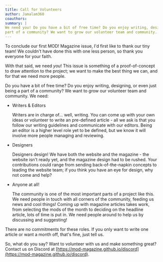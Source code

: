 ```yaml
---
title: Call for Volunteers
author: Jamalam360
coauthors:
summary: |
We need you! Do you have a bit of free time? Do you enjoy writing, designing, or even just being a
part of a community? We want to grow our volunteer team and community.
---
```


To conclude our first MOD! Magazine issue, I'd first like to thank our tiny
team! We couldn't have done this with one less person, so thank you everyone for
your faith.

With that said, we need _you_! This issue is something of a proof-of-concept to
draw attention to the project; we want to make the best thing we can, and for
that we need more people.

Do you have a bit of free time? Do you enjoy writing, designing, or even just
being a part of a community? We want to grow our volunteer team and community.
We need:

- Writers & Editors

  Writers are in charge of... well, writing. You can come up with your own ideas
  or volunteer to write an pre-defined article - all we ask is that you follow
  our writing guidelines and communicate with our editors. Being an editor is a
  higher level role yet to be defined, but we know it will involve more people
  managing and reviewing.

- Designers

  Designers design! We have both the website and the magazine - the website
  isn't ready yet, and the magazine design had to be rushed. Your contributions
  could range from sending back-of-the-napkin concepts to leading the website
  team; if you think you have an eye for design, why not come and help?

- Anyone at all!

  The community is one of the most important parts of a project like this. We
  need people in touch with all corners of the community, feeding us news and
  cool things! Coming up with magazine articles takes work, from selecting the
  mods of the month to deciding on the headline article, lots of time is put in.
  We need people around to help us by discussing and suggesting!

There are no commitments for these roles. If you only want to write one article
or want a month off, that's fine, just tell us.

So, what do you say? Want to volunteer with us and make something great? Contact
us on Discord at
[https://mod-magazine.github.io/discord](https://mod-magazine.github.io/discord).
